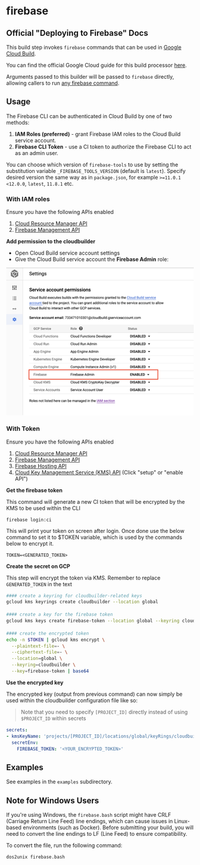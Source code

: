 # firebase

## Official "Deploying to Firebase" Docs

This build step invokes `firebase` commands that can be used in [Google Cloud Build](https://cloud.google.com/cloud-build/).

You can find the official Google Cloud guide for this build processor [here](https://cloud.google.com/cloud-build/docs/deploying-builds/deploy-firebase).

Arguments passed to this builder will be passed to `firebase` directly,
allowing callers to run [any firebase
command](https://firebase.google.com/docs/cli/#command_reference).

## Usage

The Firebase CLI can be authenticated in Cloud Build by one of two methods:

1. **IAM Roles (preferred)** - grant Firebase IAM roles to the Cloud Build service account.
1. **Firebase CLI Token** - use a CI token to authorize the Firebase CLI to act as an admin user.

You can choose which version of `firebase-tools` to use by setting the substitution variable `_FIREBASE_TOOLS_VERSION` (default is `latest`). Specify desired version the same way as in `package.json`, for example `>=11.0.1 <12.0.0`, `latest`, `11.8.1` etc.

### With IAM roles

Ensure you have the following APIs enabled

1. [Cloud Resource Manager API](https://console.developers.google.com/apis/api/cloudresourcemanager.googleapis.com)
2. [Firebase Management API](https://console.developers.google.com/apis/api/firebase.googleapis.com)

**Add permission to the cloudbuilder**

- Open Cloud Build service account settings
- Give the Cloud Build service account the **Firebase Admin** role:

![service account settings](docs/service-account.png)


### With Token

Ensure you have the following APIs enabled

1. [Cloud Resource Manager API](https://console.developers.google.com/apis/api/cloudresourcemanager.googleapis.com)
2. [Firebase Management API](https://console.developers.google.com/apis/api/firebase.googleapis.com)
3. [Firebase Hosting API](https://console.developers.google.com/apis/api/firebasehosting.googleapis.com)
4. [Cloud Key Management Service (KMS) API](https://console.cloud.google.com/security/kms) (Click "setup" or "enable API")

**Get the firebase token**

This command will generate a new CI token that will be encrypted by the KMS to be used within the CLI

```
firebase login:ci
```
This will print your token on screen after login. Once done use the below command to set it to $TOKEN variable, which is used by the commands below to encrypt it.

```
TOKEN=<GENERATED_TOKEN>
```

**Create the secret on GCP**

This step will encrypt the token via KMS. Remember to replace `GENERATED_TOKEN` in the text

```bash
#### create a keyring for cloudbuilder-related keys
gcloud kms keyrings create cloudbuilder --location global

#### create a key for the firebase token
gcloud kms keys create firebase-token --location global --keyring cloudbuilder --purpose encryption

#### create the encrypted token
echo -n $TOKEN | gcloud kms encrypt \
  --plaintext-file=- \
  --ciphertext-file=- \
  --location=global \
  --keyring=cloudbuilder \
  --key=firebase-token | base64
```

**Use the encrypted key**

The encrypted key (output from previous command) can now simply be used within the cloudbuilder configuration file like so:

> Note that you need to specify `[PROJECT_ID]` directly instead of using `$PROJECT_ID` within secrets

```yaml
secrets:
- kmsKeyName: 'projects/[PROJECT_ID]/locations/global/keyRings/cloudbuilder/cryptoKeys/firebase-token'
  secretEnv:
    FIREBASE_TOKEN: '<YOUR_ENCRYPTED_TOKEN>'
```

## Examples

See examples in the `examples` subdirectory.

## Note for Windows Users

If you're using Windows, the `firebase.bash` script might have CRLF (Carriage Return Line Feed) line endings, which can cause issues in Linux-based environments (such as Docker). Before submitting your build, you will need to convert the line endings to LF (Line Feed) to ensure compatibility.

To convert the file, run the following command:

```bash
dos2unix firebase.bash
```

